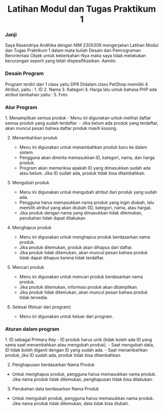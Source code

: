 <h1 align="center">Latihan Modul dan Tugas Praktikum 1</h1>

<h3 align="left">Janji</h3>
Saya Rasendriya Andhika dengan NIM 2305309 mengerjakan Latihan Modul dan Tugas Praktikum 1 dalam mata kuliah Desain dan Pemrograman Berorientasi Objek untuk keberkahan-Nya maka saya tidak melakukan kecurangan seperti yang telah dispesifikasikan. Aamiin.

<h3 align="left">Desain Program</h3>
Program terdiri dari 1 class yaitu DPR
Didalam class PetShop memiliki 4 Atribut, yaitu :
1. ID
2. Nama
3. Kategori
4. Harga
lalu untuk bahasa PHP ada atribut tambahan yaitu :
5. Foto

<h3 align="left">Alur Program</h3>
1. Menampilkan semua produk
   - Menu ini digunakan untuk melihat daftar semua produk yang sudah terdaftar.  
   - Jika belum ada produk yang terdaftar, akan muncul pesan bahwa daftar produk masih kosong.  

2. Menambahkan produk
   - Menu ini digunakan untuk menambahkan produk baru ke dalam sistem.  
   - Pengguna akan diminta memasukkan ID, kategori, nama, dan harga produk.  
   - Program akan memeriksa apakah ID yang dimasukkan sudah ada atau belum. Jika ID sudah ada, produk tidak bisa ditambahkan.  

3. Mengubah produk
   - Menu ini digunakan untuk mengubah atribut dari produk yang sudah ada.  
   - Pengguna harus memasukkan nama produk yang ingin diubah, lalu memilih atribut yang akan diubah (ID, kategori, nama, atau harga).  
   - Jika produk dengan nama yang dimasukkan tidak ditemukan, perubahan tidak dapat dilakukan.  

4. Menghapus produk
   - Menu ini digunakan untuk menghapus produk berdasarkan nama produk.  
   - Jika produk ditemukan, produk akan dihapus dari daftar.  
   - Jika produk tidak ditemukan, akan muncul pesan bahwa produk tidak dapat dihapus karena tidak terdaftar.  

5. Mencari produk 
   - Menu ini digunakan untuk mencari produk berdasarkan nama produk.  
   - Jika produk ditemukan, informasi produk akan ditampilkan.  
   - Jika produk tidak ditemukan, akan muncul pesan bahwa produk tidak tersedia.  

6. Selesai (Keluar dari program)  
   - Menu ini digunakan untuk keluar dari program.  

<h3 align="left">Aturan dalam program</h3>  
1. ID sebagai Primary Key 
  - ID produk harus unik (tidak boleh ada ID yang sama saat menambahkan atau mengubah produk).  
  - Saat mengubah data, ID tidak boleh diganti dengan ID yang sudah ada.  
  - Saat menambahkan produk, jika ID sudah ada, produk tidak bisa ditambahkan.  

2. Penghapusan berdasarkan Nama Produk
  - Untuk menghapus produk, pengguna harus memasukkan nama produk. Jika nama produk tidak ditemukan, penghapusan tidak bisa dilakukan.  

3. Perubahan data berdasarkan Nama Produk
  - Untuk mengubah produk, pengguna harus memasukkan nama produk. Jika nama produk tidak ditemukan, data tidak bisa diubah.  
